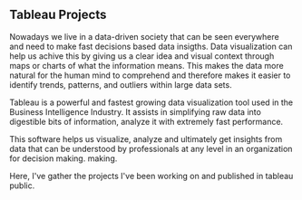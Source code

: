 ## Tableau Projects

Nowadays we live in a data-driven society that can be seen everywhere and need to make fast decisions based data insigths. Data visualization can help us achive this by giving us a clear idea and visual context through maps or charts of what the information means. This makes the data more natural for the human mind to comprehend and therefore makes it easier to identify trends, patterns, and outliers within large data sets.

Tableau is a powerful and fastest growing data visualization tool used in the Business Intelligence Industry. It assists in simplifying raw data into digestible bits of information, analyze it with extremely fast performance. 

This software helps us visualize, analyze and ultimately get insights from data that can be understood by professionals at any level in an organization for decision making. making.

Here, I've gather the projects I've been working on and published in tableau public.
